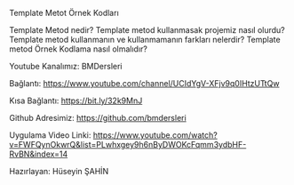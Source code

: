 Template Metot Örnek Kodları

Template Metod nedir? 
Template metod kullanmasak projemiz nasıl olurdu?
Template metod kullanmanın ve kullanmamanın farkları nelerdir?
Template metod Örnek Kodlama nasıl olmalıdır?

Youtube Kanalımız: BMDersleri

Bağlantı: https://www.youtube.com/channel/UCIdYgV-XFjv9q0IHtzUTtQw

Kısa Bağlantı: https://bit.ly/32k9MnJ

Github Adresimiz: https://github.com/bmdersleri

Uygulama Video Linki: https://www.youtube.com/watch?v=FWFQynOkwrQ&list=PLwhxgey9h6nByDWOKcFqmm3ydbHF-RvBN&index=14

Hazırlayan: Hüseyin ŞAHİN
